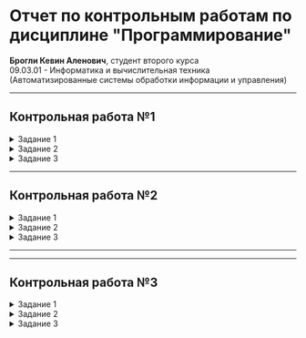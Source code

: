# Отчет по контрольным работам по дисциплине "Программирование"

**Брогли Кевин Аленович**, студент второго курса  
09.03.01 - Информатика и вычислительная техника  
(Автоматизированные системы обработки информации и управления)

---

## Контрольная работа №1

<details>
<summary>Задание 1</summary>

### Описание задания

Составить блок-схему алгоритма и написать программу вычисления арифметического выражения на языке программирования Python. Необходимо реализовать пошаговое вычисление выражения с проверкой допустимости операций (корни из отрицательных чисел, деление на ноль).

![Формула контрольной работы №3](img/ex1_1.PNG)

### Блок-схема алгоритма

```mermaid
flowchart TD
    A[Начало] --> B[Ввод x, y, a, b]
    B --> C[Вычисление absx² - y²]
    C --> D[Вычисление числителя: absx² - y²^1/5]
    D --> E[Вычисление a·y и b·x]
    E --> F{a·y < 0 или b·x < 0?}
    F -->|Да| G[Ошибка: корень из отриц. числа]
    F -->|Нет| H[Вычисление √a·y и √b·x]
    H --> I[Вычисление знаменателя: x·√a·y + y·√b·x]
    I --> J{Знаменатель ≈ 0?}
    J -->|Да| K[Ошибка: деление на ноль]
    J -->|Нет| L[Вычисление результата: числитель/знаменатель]
    L --> M[Вывод результата]
    G --> M
    K --> M
    M --> N[Конец]
```

### Результаты работы программы

![Демонстрация работы программы](results/control3_task1.gif)

### Таблица используемых объектов и переменных

| Объект/Переменная | Тип | Назначение |
|-------------------|-----|------------|
| `x1` | QLineEdit | Ввод значения x |
| `y1` | QLineEdit | Ввод значения y |
| `a1` | QLineEdit | Ввод значения a |
| `b1` | QLineEdit | Ввод значения b |
| `calc1_btn` | QPushButton | Кнопка запуска вычислений |
| `res1` | QLabel | Метка для вывода результата |
| `step1_label` | QLabel | Метка для отображения шага 1 |
| `step2_label` | QLabel | Метка для отображения шага 2 |
| `step3_label` | QLabel | Метка для отображения шага 3 |
| `step4_label` | QLabel | Метка для отображения шага 4 |
| `step5_label` | QLabel | Метка для отображения шага 5 |
| `diff_sq` | float | Промежуточное значение x² - y² |
| `abs_diff_sq` | float | Модуль разности квадратов |
| `numerator` | float | Числитель выражения |
| `denominator` | float | Знаменатель выражения |
| `ay`, `bx` | float | Промежуточные произведения |
| `sqrt_ay`, `sqrt_bx` | float | Квадратные корни |

</details>

<details>
<summary>Задание 2</summary>

### Описание задания

*(Описание второго задания третьей контрольной работы)*

### Блок-схема алгоритма

```mermaid
flowchart TD
    A[Начало] --> B[Описание алгоритма]
    B --> C[Конец]
```

### Результаты работы программы

![Демонстрация работы программы](results/control3_task2.gif)

### Таблица используемых объектов и переменных

| Объект/Переменная | Тип | Назначение |
|-------------------|-----|------------|
| *(Переменные задания)* | *(Тип)* | *(Назначение)* |

</details>

<details>
<summary>Задание 3</summary>

### Описание задания

*(Описание третьего задания третьей контрольной работы)*

### Блок-схема алгоритма

```mermaid
flowchart TD
    A[Начало] --> B[Описание алгоритма]
    B --> C[Конец]
```

### Результаты работы программы

![Демонстрация работы программы](results/control3_task3.gif)

### Таблица используемых объектов и переменных

| Объект/Переменная | Тип | Назначение |
|-------------------|-----|------------|
| *(Переменные задания)* | *(Тип)* | *(Назначение)* |

</details>

---

## Контрольная работа №2

<details>
<summary>Задание 1</summary>

### Описание задания

*(Описание первого задания четвертой контрольной работы)*

### Блок-схема алгоритма

```mermaid
flowchart TD
    A[Начало] --> B[Описание алгоритма]
    B --> C[Конец]
```

### Результаты работы программы

![Демонстрация работы программы](results/control4_task1.gif)

### Таблица используемых объектов и переменных

| Объект/Переменная | Тип | Назначение |
|-------------------|-----|------------|
| *(Переменные задания)* | *(Тип)* | *(Назначение)* |

</details>

<details>
<summary>Задание 2</summary>

### Описание задания

*(Описание второго задания четвертой контрольной работы)*

### Блок-схема алгоритма

```mermaid
flowchart TD
    A[Начало] --> B[Описание алгоритма]
    B --> C[Конец]
```

### Результаты работы программы

![Демонстрация работы программы](results/control4_task2.gif)

### Таблица используемых объектов и переменных

| Объект/Переменная | Тип | Назначение |
|-------------------|-----|------------|
| *(Переменные задания)* | *(Тип)* | *(Назначение)* |

</details>

<details>
<summary>Задание 3</summary>

### Описание задания

*(Описание третьего задания четвертой контрольной работы)*

### Блок-схема алгоритма

```mermaid
flowchart TD
    A[Начало] --> B[Описание алгоритма]
    B --> C[Конец]
```

### Результаты работы программы

![Демонстрация работы программы](results/control4_task3.gif)

### Таблица используемых объектов и переменных

| Объект/Переменная | Тип | Назначение |
|-------------------|-----|------------|
| *(Переменные задания)* | *(Тип)* | *(Назначение)* |

</details>

---

---

## Контрольная работа №3

<details>
<summary>Задание 1</summary>

### Описание задания

*(Описание первого задания четвертой контрольной работы)*

### Блок-схема алгоритма

```mermaid
flowchart TD
    A[Начало] --> B[Описание алгоритма]
    B --> C[Конец]
```

### Результаты работы программы

![Демонстрация работы программы](results/control4_task1.gif)

### Таблица используемых объектов и переменных

| Объект/Переменная | Тип | Назначение |
|-------------------|-----|------------|
| *(Переменные задания)* | *(Тип)* | *(Назначение)* |

</details>

<details>
<summary>Задание 2</summary>

### Описание задания

*(Описание второго задания четвертой контрольной работы)*

### Блок-схема алгоритма

```mermaid
flowchart TD
    A[Начало] --> B[Описание алгоритма]
    B --> C[Конец]
```

### Результаты работы программы

![Демонстрация работы программы](results/control4_task2.gif)

### Таблица используемых объектов и переменных

| Объект/Переменная | Тип | Назначение |
|-------------------|-----|------------|
| *(Переменные задания)* | *(Тип)* | *(Назначение)* |

</details>

<details>
<summary>Задание 3</summary>

### Описание задания

*(Описание третьего задания четвертой контрольной работы)*

### Блок-схема алгоритма

```mermaid
flowchart TD
    A[Начало] --> B[Описание алгоритма]
    B --> C[Конец]
```

### Результаты работы программы

![Демонстрация работы программы](results/control4_task3.gif)

### Таблица используемых объектов и переменных

| Объект/Переменная | Тип | Назначение |
|-------------------|-----|------------|
| *(Переменные задания)* | *(Тип)* | *(Назначение)* |

</details>